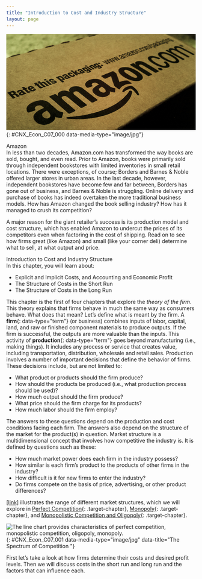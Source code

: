 ```yaml
---
title: "Introduction to Cost and Industry Structure"
layout: page
---
```



<?cnx.eoc class="summary" title="Chapter Review"?>

<?cnx.eoc class="self-check-questions" title="Self-Check Questions"?>

<?cnx.eoc class="review-questions" title="Review Questions"?>

<?cnx.eoc class="critical-thinking" title="Critical Thinking Questions"?>

<?cnx.eoc class="problems" title="Problems"?>

<?cnx.eoc class="references" title="References"?>

 ![This image is a photograph of a box from Amazon.com.](../resources/CNX_Econ_C07_000.jpg "Amazon is an American international electronic commerce company that sells books, among many other things, shipping them directly to the consumer. There is no brick-and-mortar Amazon store. (Credit: modification of work by William Christiansen/Flickr Creative Commons)"){: #CNX_Econ_C07_000 data-media-type="image/jpg"}

<div data-type="note" class="economics bringhome" markdown="1">
<div data-type="title">
Amazon
</div>
In less than two decades, Amazon.com has transformed the way books are sold, bought, and even read. Prior to Amazon, books were primarily sold through independent bookstores with limited inventories in small retail locations. There were exceptions, of course; Borders and Barnes &amp; Noble offered larger stores in urban areas. In the last decade, however, independent bookstores have become few and far between, Borders has gone out of business, and Barnes &amp; Noble is struggling. Online delivery and purchase of books has indeed overtaken the more traditional business models. How has Amazon changed the book selling industry? How has it managed to crush its competition?

A major reason for the giant retailer’s success is its production model and cost structure, which has enabled Amazon to undercut the prices of its competitors even when factoring in the cost of shipping. Read on to see how firms great (like Amazon) and small (like your corner deli) determine what to sell, at what output and price.

</div>

<div data-type="note" class="economics chapter-objectives" markdown="1">
<div data-type="title">
Introduction to Cost and Industry Structure
</div>
In this chapter, you will learn about:

* Explicit and Implicit Costs, and Accounting and Economic Profit
* The Structure of Costs in the Short Run
* The Structure of Costs in the Long Run

</div>

This chapter is the first of four chapters that explore the *theory of the firm*. This theory explains that firms behave in much the same way as consumers behave. What does that mean? Let’s define what is meant by the firm. A **firm**{: data-type="term"} (or business) combines inputs of labor, capital, land, and raw or finished component materials to produce outputs. If the firm is successful, the outputs are more valuable than the inputs. This activity of **production**{: data-type="term"} goes beyond manufacturing (i.e., making things). It includes any process or service that creates value, including transportation, distribution, wholesale and retail sales. Production involves a number of important decisions that define the behavior of firms. These decisions include, but are not limited to:

* What product or products should the firm produce?
* How should the products be produced (i.e., what production process should be used)?
* How much output should the firm produce?
* What price should the firm charge for its products?
* How much labor should the firm employ?

The answers to these questions depend on the production and cost conditions facing each firm. The answers also depend on the structure of the market for the product(s) in question. Market structure is a multidimensional concept that involves how competitive the industry is. It is defined by questions such as these:

* How much market power does each firm in the industry possess?
* How similar is each firm’s product to the products of other firms in the industry?
* How difficult is it for new firms to enter the industry?
* Do firms compete on the basis of price, advertising, or other product differences?

[\[link\]](#CNX_Econ_C07_001) illustrates the range of different market structures, which we will explore in [Perfect Competition](/m48645){: .target-chapter}, [Monopoly](/m48650){: .target-chapter}, and [Monopolistic Competition and Oligopoly](/m48658){: .target-chapter}.

![The line chart provides characteristics of perfect competition, monopolistic competition, oligopoly, monopoly.](../resources/CNX_Econ_C07_001.jpg "Firms face different competitive situations. At one extreme&#x2014;perfect competition&#x2014;many firms are all trying to sell identical products. At the other extreme&#x2014;monopoly&#x2014;only one firm is selling the product, and this firm faces no competition. Monopolistic competition and oligopoly fall between the extremes of perfect competition and monopoly. Monopolistic competition is a situation with many firms selling similar, but not identical, products. Oligopoly is a situation with few firms that sell identical or similar products."){: #CNX_Econ_C07_001 data-media-type="image/jpg" data-title="The Spectrum of Competition "}

First let’s take a look at how firms determine their costs and desired profit levels. Then we will discuss costs in the short run and long run and the factors that can influence each.

